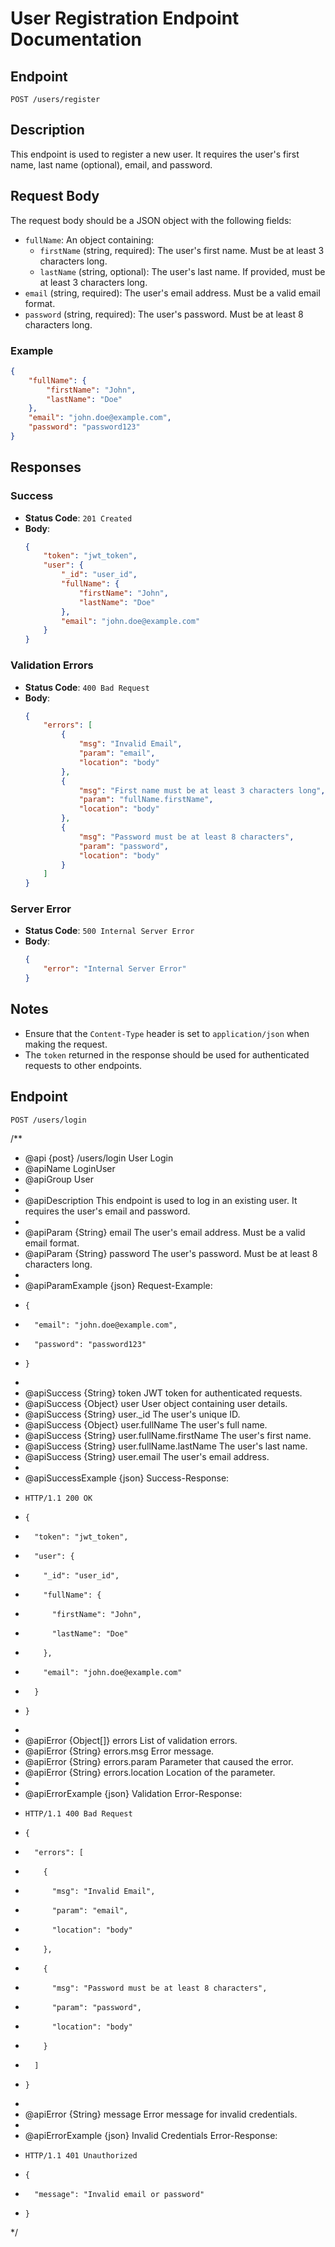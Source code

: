 # User Registration Endpoint Documentation

## Endpoint
`POST /users/register`

## Description
This endpoint is used to register a new user. It requires the user's first name, last name (optional), email, and password.

## Request Body
The request body should be a JSON object with the following fields:

- `fullName`: An object containing:
    - `firstName` (string, required): The user's first name. Must be at least 3 characters long.
    - `lastName` (string, optional): The user's last name. If provided, must be at least 3 characters long.
- `email` (string, required): The user's email address. Must be a valid email format.
- `password` (string, required): The user's password. Must be at least 8 characters long.

### Example
```json
{
    "fullName": {
        "firstName": "John",
        "lastName": "Doe"
    },
    "email": "john.doe@example.com",
    "password": "password123"
}
```

## Responses


### Success
- **Status Code**: `201 Created`
- **Body**:
    ```json
    {
        "token": "jwt_token",
        "user": {
            "_id": "user_id",
            "fullName": {
                "firstName": "John",
                "lastName": "Doe"
            },
            "email": "john.doe@example.com"
        }
    }
    ```

### Validation Errors
- **Status Code**: `400 Bad Request`
- **Body**:
    ```json
    {
        "errors": [
            {
                "msg": "Invalid Email",
                "param": "email",
                "location": "body"
            },
            {
                "msg": "First name must be at least 3 characters long",
                "param": "fullName.firstName",
                "location": "body"
            },
            {
                "msg": "Password must be at least 8 characters",
                "param": "password",
                "location": "body"
            }
        ]
    }
    ```

### Server Error
- **Status Code**: `500 Internal Server Error`
- **Body**:
    ```json
    {
        "error": "Internal Server Error"
    }
    ```

## Notes
- Ensure that the `Content-Type` header is set to `application/json` when making the request.
- The `token` returned in the response should be used for authenticated requests to other endpoints.


## Endpoint
`POST /users/login`


/**
 * @api {post} /users/login User Login
 * @apiName LoginUser
 * @apiGroup User
 * 
 * @apiDescription This endpoint is used to log in an existing user. It requires the user's email and password.
 * 
 * @apiParam {String} email The user's email address. Must be a valid email format.
 * @apiParam {String} password The user's password. Must be at least 8 characters long.
 * 
 * @apiParamExample {json} Request-Example:
 *     {
 *       "email": "john.doe@example.com",
 *       "password": "password123"
 *     }
 * 
 * @apiSuccess {String} token JWT token for authenticated requests.
 * @apiSuccess {Object} user User object containing user details.
 * @apiSuccess {String} user._id The user's unique ID.
 * @apiSuccess {Object} user.fullName The user's full name.
 * @apiSuccess {String} user.fullName.firstName The user's first name.
 * @apiSuccess {String} user.fullName.lastName The user's last name.
 * @apiSuccess {String} user.email The user's email address.
 * 
 * @apiSuccessExample {json} Success-Response:
 *     HTTP/1.1 200 OK
 *     {
 *       "token": "jwt_token",
 *       "user": {
 *         "_id": "user_id",
 *         "fullName": {
 *           "firstName": "John",
 *           "lastName": "Doe"
 *         },
 *         "email": "john.doe@example.com"
 *       }
 *     }
 * 
 * @apiError {Object[]} errors List of validation errors.
 * @apiError {String} errors.msg Error message.
 * @apiError {String} errors.param Parameter that caused the error.
 * @apiError {String} errors.location Location of the parameter.
 * 
 * @apiErrorExample {json} Validation Error-Response:
 *     HTTP/1.1 400 Bad Request
 *     {
 *       "errors": [
 *         {
 *           "msg": "Invalid Email",
 *           "param": "email",
 *           "location": "body"
 *         },
 *         {
 *           "msg": "Password must be at least 8 characters",
 *           "param": "password",
 *           "location": "body"
 *         }
 *       ]
 *     }
 * 
 * @apiError {String} message Error message for invalid credentials.
 * 
 * @apiErrorExample {json} Invalid Credentials Error-Response:
 *     HTTP/1.1 401 Unauthorized
 *     {
 *       "message": "Invalid email or password"
 *     }
 */